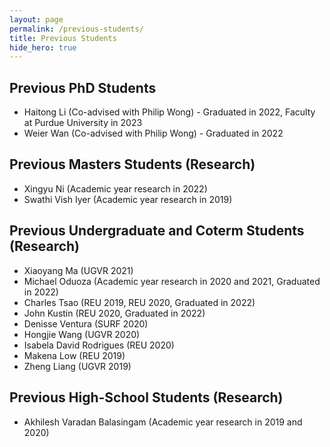 ```yaml
---
layout: page
permalink: /previous-students/
title: Previous Students
hide_hero: true
---
```


## Previous PhD Students
- Haitong Li (Co-advised with Philip Wong) - Graduated in 2022, Faculty at Purdue University in 2023
- Weier Wan (Co-advised with Philip Wong) - Graduated in 2022

## Previous Masters Students (Research)
- Xingyu Ni (Academic year research in 2022)
- Swathi Vish Iyer (Academic year research in 2019)

## Previous Undergraduate and Coterm Students (Research)
- Xiaoyang Ma (UGVR 2021)
- Michael Oduoza (Academic year research in 2020 and 2021, Graduated in 2022)
- Charles Tsao (REU 2019, REU 2020, Graduated in 2022)
- John Kustin (REU 2020, Graduated in 2022)
- Denisse Ventura (SURF 2020)
- Hongjie Wang (UGVR 2020)
- Isabela David Rodrigues (REU 2020)
- Makena Low (REU 2019)
- Zheng Liang (UGVR 2019)

## Previous High-School Students (Research)
- Akhilesh Varadan Balasingam (Academic year research in 2019 and 2020)
